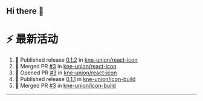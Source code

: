 ## Hi there 👋

<!--

**Here are some ideas to get you started:**

🙋‍♀️ A short introduction - what is your organization all about?
🌈 Contribution guidelines - how can the community get involved?
👩‍💻 Useful resources - where can the community find your docs? Is there anything else the community should know?
🍿 Fun facts - what does your team eat for breakfast?
🧙 Remember, you can do mighty things with the power of [Markdown](https://docs.github.com/github/writing-on-github/getting-started-with-writing-and-formatting-on-github/basic-writing-and-formatting-syntax)
-->


# ⚡ 最新活动

<!--START_SECTION:activity-->
1. 🚀 Published release [0.1.2](https://github.com/kne-union/react-icon/releases/tag/0.1.2) in [kne-union/react-icon](https://github.com/kne-union/react-icon)
2. 🎉 Merged PR [#3](https://github.com/kne-union/react-icon/pull/3) in [kne-union/react-icon](https://github.com/kne-union/react-icon)
3. 💪 Opened PR [#3](https://github.com/kne-union/react-icon/pull/3) in [kne-union/react-icon](https://github.com/kne-union/react-icon)
4. 🚀 Published release [0.1.1](https://github.com/kne-union/icon-build/releases/tag/0.1.1) in [kne-union/icon-build](https://github.com/kne-union/icon-build)
5. 🎉 Merged PR [#3](https://github.com/kne-union/icon-build/pull/3) in [kne-union/icon-build](https://github.com/kne-union/icon-build)
<!--END_SECTION:activity-->

---
